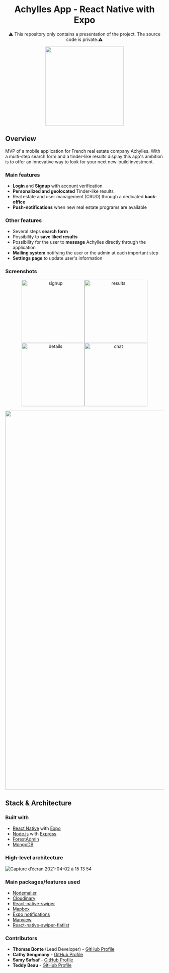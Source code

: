 <h1 align="center">
	Achylles App - React Native with Expo
</h1>
<p align="center">⚠️ This repository only contains a presentation of the project. The source code is private.⚠️ </p>

<p align="center">
	<img src="https://github.com/Thmsbonte/Achylles/blob/main/preview/achylles-git-preview-2.gif" width="250">
</p>

## Overview

MVP of a mobile application for French real estate company Achylles. With a multi-step search form and a tinder-like results display this app's ambition is to offer an innovative way to look for your next new-build investment.

### Main features
- **Login** and **Signup** with account verification
- **Personalized and geolocated** Tinder-like results
- Real estate and user management (CRUD) through a dedicated **back-office**
- **Push-notifications** when new real estate programs are available

### Other features
- Several steps **search form**
- Possibility to **save liked results**
- Possibility for the user to **message** Achylles directly through the application
- **Mailing system** notifying the user or the admin at each important step
- **Settings page** to update user's information

### Screenshots

<p align="center">
	<img width="200" alt="signup" src="https://user-images.githubusercontent.com/5527656/113010936-8d24c680-9179-11eb-9bb6-76286445d13f.png"><img width="200" alt="results" src="https://user-images.githubusercontent.com/5527656/113010704-58187400-9179-11eb-8feb-18c36d9d5020.png"><img width="200" alt="details" src="https://user-images.githubusercontent.com/5527656/113010856-767e6f80-9179-11eb-8d2a-8cef7338721a.png"><img width="200" alt="chat" src="https://user-images.githubusercontent.com/5527656/113010954-92821100-9179-11eb-912f-1f6f6c5dfa29.png">
</p>

<p align="center">
<img width="1200" alt="achylles-backoffice" src="https://user-images.githubusercontent.com/5527656/113022211-a8e19a00-9184-11eb-8dff-690af5af427a.png">
	</p>

## Stack & Architecture

### Built with

- [React Native](https://reactnative.dev/) with [Expo](https://expo.io/)
- [Node.js](https://nodejs.org/en/) with [Express](https://expressjs.com/fr/)
- [ForestAdmin](https://www.forestadmin.com/)
- [MongoDB](https://www.mongodb.com/)

### High-level architecture
![Capture d’écran 2021-04-02 à 15 13 54](https://user-images.githubusercontent.com/5527656/113419243-57751d00-93c7-11eb-92df-56849888b0fc.png)

### Main packages/features used

- [Nodemailer](https://nodemailer.com/)
- [Cloudinary](https://cloudinary.com/)
- [React-native-swiper](https://github.com/leecade/react-native-swiper)
- [Mapbox](https://www.mapbox.com/)
- [Expo notifications](https://docs.expo.io/push-notifications/overview/)
- [Mapview](https://github.com/react-native-maps/react-native-maps)
- [React-native-swiper-flatlist](https://www.npmjs.com/package/react-native-swiper-flatlist)

### Contributors

- **Thomas Bonte** (Lead Developer) - [GitHub Profile](https://github.com/Thmsbonte)
- **Cathy Sengmany** - [GitHub Profile](https://github.com/csengmany)
- **Samy Safsaf** - [GitHub Profile](https://github.com/SamySafsaf)
- **Teddy Beau** - [GitHub Profile](https://github.com/teddy-beau)

<!-- See also the list of [contributors](https://github.com/your/project/contributors) who participated in this project. -->

